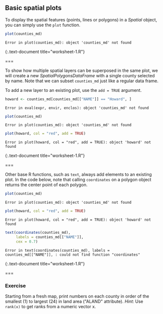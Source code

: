 ---
---

## Basic spatial plots

To display the spatial features (points, lines or polygons) in a *Spatial* object, you can simply use the `plot` function.


~~~r
plot(counties_md)
~~~

~~~
Error in plot(counties_md): object 'counties_md' not found
~~~
{:.text-document title="worksheet-1.R"}

===

To show how multiple spatial layers can be superposed in the same plot,
we will create a new *SpatialPolygonsDataFrame* with a single county selected
by name. Note that we can subset `counties_md` just like a regular data frame.

To add a new layer to an existing plot, use the `add = TRUE` argument.


~~~r
howard <- counties_md[counties_md[["NAME"]] == "Howard", ]
~~~

~~~
Error in eval(expr, envir, enclos): object 'counties_md' not found
~~~

~~~r
plot(counties_md)
~~~

~~~
Error in plot(counties_md): object 'counties_md' not found
~~~

~~~r
plot(howard, col = "red", add = TRUE)
~~~

~~~
Error in plot(howard, col = "red", add = TRUE): object 'howard' not found
~~~
{:.text-document title="worksheet-1.R"}

===

Other base R functions, such as `text`, always add elements to an existing plot.
In the code below, note that calling `coordinates` on a polygon object returns
the center point of each polygon.


~~~r
plot(counties_md)
~~~

~~~
Error in plot(counties_md): object 'counties_md' not found
~~~

~~~r
plot(howard, col = "red", add = TRUE)
~~~

~~~
Error in plot(howard, col = "red", add = TRUE): object 'howard' not found
~~~

~~~r
text(coordinates(counties_md), 
     labels = counties_md[["NAME"]],
     cex = 0.7)
~~~

~~~
Error in text(coordinates(counties_md), labels = counties_md[["NAME"]], : could not find function "coordinates"
~~~
{:.text-document title="worksheet-1.R"}

===

### Exercise

Starting from a fresh map, print numbers on each county in order of the smallest
(1) to largest (24) in land area ("ALAND" attribute). 
*Hint*: Use `rank(x)` to get ranks from a numeric vector x.
